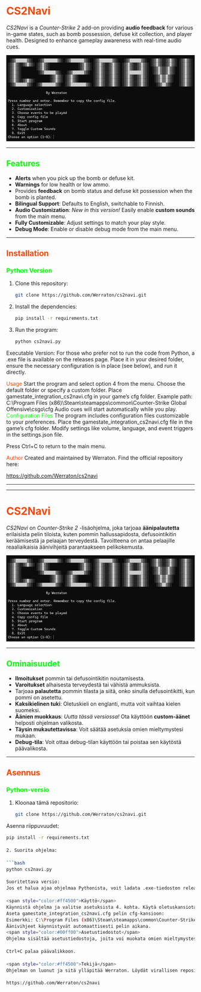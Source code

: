 # <span style="color:#ff4500">CS2Navi</span>

*CS2Navi* is a *Counter-Strike 2* add-on providing **audio feedback** for various in-game states, such as bomb possession, defuse kit collection, and player health. Designed to enhance gameplay awareness with real-time audio cues.

![screenshot](screenshot.png)

---

## <span style="color:#00ff00">Features</span>

- **Alerts** when you pick up the bomb or defuse kit.
- **Warnings** for low health or low ammo.
- Provides **feedback** on bomb status and defuse kit possession when the bomb is planted.
- **Bilingual Support**: Defaults to English, switchable to Finnish.
- **Audio Customization**: *New in this version!* Easily enable **custom sounds** from the main menu.
- **Fully Customizable**: Adjust settings to match your play style.
- **Debug Mode**: Enable or disable debug mode from the main menu.

---

## <span style="color:#ff4500">Installation</span>

### <span style="color:#00ff00">Python Version</span>

1. Clone this repository:
   ```bash
   git clone https://github.com/Werraton/cs2navi.git

2. Install the dependencies:
   ```bash
   pip install -r requirements.txt

3. Run the program:

   ```bash
   python cs2navi.py

Executable Version:
For those who prefer not to run the code from Python, a .exe file is available on the releases page. Place it in your desired folder, ensure the necessary configuration is in place (see below), and run it directly.

<span style="color:#ff4500">Usage</span>
Start the program and select option 4 from the menu. Choose the default folder or specify a custom folder.
Place gamestate_integration_cs2navi.cfg in your game’s cfg folder.
Example path: C:\Program Files (x86)\Steam\steamapps\common\Counter-Strike Global Offensive\csgo\cfg
Audio cues will start automatically while you play.
<span style="color:#00ff00">Configuration Files</span>
The program includes configuration files customizable to your preferences. Place the gamestate_integration_cs2navi.cfg file in the game’s cfg folder. Modify settings like volume, language, and event triggers in the settings.json file.

Press Ctrl+C to return to the main menu.

<span style="color:#ff4500">Author</span>
Created and maintained by Werraton. Find the official repository here:

https://github.com/Werraton/cs2navi

---
---


# <span style="color:#ff4500">CS2Navi</span>

*CS2Navi* on *Counter-Strike 2* -lisäohjelma, joka tarjoaa **äänipalautetta** erilaisista pelin tiloista, kuten pommin hallussapidosta, defusointikitin keräämisestä ja pelaajan terveydestä. Tavoitteena on antaa pelaajille reaaliaikaisia äänivihjeitä parantaakseen pelikokemusta.

![screenshot](screenshot.png)

---

## <span style="color:#00ff00">Ominaisuudet</span>

- **Ilmoitukset** pommin tai defusointikitin noutamisesta.
- **Varoitukset** alhaisesta terveydestä tai vähistä ammuksista.
- Tarjoaa **palautetta** pommin tilasta ja siitä, onko sinulla defusointikitti, kun pommi on asetettu.
- **Kaksikielinen tuki**: Oletuskieli on englanti, mutta voit vaihtaa kielen suomeksi.
- **Äänien muokkaus**: *Uutta tässä versiossa!* Ota käyttöön **custom-äänet** helposti ohjelman valikosta.
- **Täysin mukautettavissa**: Voit säätää asetuksia omien mieltymystesi mukaan.
- **Debug-tila**: Voit ottaa debug-tilan käyttöön tai poistaa sen käytöstä päävalikosta.

---

## <span style="color:#ff4500">Asennus</span>

### <span style="color:#00ff00">Python-versio</span>

1. Kloonaa tämä repositorio:
   ```bash
   git clone https://github.com/Werraton/cs2navi.git
Asenna riippuvuudet:

   ```bash
   pip install -r requirements.txt

2. Suorita ohjelma:

   ```bash
   python cs2navi.py

Suoritettava versio:
Jos et halua ajaa ohjelmaa Pythonista, voit ladata .exe-tiedoston releases-sivulta. Sijoita se haluamaasi kansioon, varmista, että tarvittavat asetukset ovat paikoillaan (katso alla), ja suorita ohjelma suoraan.

<span style="color:#ff4500">Käyttö</span>
Käynnistä ohjelma ja valitse asetuksista 4. kohta. Käytä oletuskansiota tai syötä oma kansio.
Aseta gamestate_integration_cs2navi.cfg pelin cfg-kansioon:
Esimerkki: C:\Program Files (x86)\Steam\steamapps\common\Counter-Strike Global Offensive\csgo\cfg
Äänivihjeet käynnistyvät automaattisesti pelin aikana.
<span style="color:#00ff00">Asetustiedostot</span>
Ohjelma sisältää asetustiedostoja, joita voi muokata omien mieltymystesi mukaan. Sijoita gamestate_integration_cs2navi.cfg pelin cfg-kansioon. Ohjelman asetuksia (kuten äänenvoimakkuutta, kieltä ja tapahtumien ilmoituksia) voi muokata settings.json-tiedostossa.

Ctrl+C palaa päävalikkoon.

<span style="color:#ff4500">Tekijä</span>
Ohjelman on luonut ja sitä ylläpitää Werraton. Löydät virallisen repositorion täältä:

https://github.com/Werraton/cs2navi